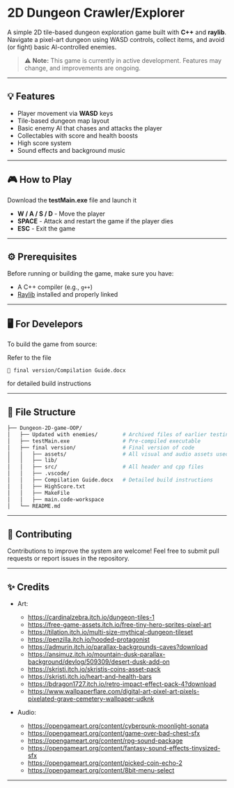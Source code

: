# 2D Dungeon Crawler/Explorer

A simple 2D tile-based dungeon exploration game built with **C++** and **raylib**. Navigate a pixel-art dungeon using WASD controls, collect items, and avoid (or fight) basic AI-controlled enemies.

> ⚠️ **Note:** This game is currently in active development. Features may change, and improvements are ongoing.

---

## 💡 Features

- Player movement via **WASD** keys
- Tile-based dungeon map layout
- Basic enemy AI that chases and attacks the player
- Collectables with score and health boosts
- High score system
- Sound effects and background music

---

## 🎮 How to Play

Download the **testMain.exe** file and launch it

- **W / A / S / D** - Move the player
- **SPACE** - Attack and restart the game if the player dies
- **ESC** - Exit the game

---

## ⚙️ Prerequisites

Before running or building the game, make sure you have:

- A C++ compiler (e.g., `g++`)
- [Raylib](https://www.raylib.com/) installed and properly linked

---

## 🖥️ For Develepors

To build the game from source:

  Refer to the file
  
    📄 final version/Compilation Guide.docx

  for detailed build instructions

---

## 📂 File Structure

```bash
├── Dungeon-2D-game-OOP/
│   ├── Updated with enemies/        # Archived files of earlier testing versions
│   ├── testMain.exe                 # Pre-compiled executable
│   ├── final version/               # Final version of code
│   │   ├── assets/                  # All visual and audio assets used
│   │   ├── lib/                   
│   │   ├── src/                     # All header and cpp files
│   │   ├── .vscode/
│   │   ├── Compilation Guide.docx   # Detailed build instructions
│   │   ├── HighScore.txt
│   │   ├── MakeFile
│   │   ├── main.code-workspace
│   └── README.md
```
---


## 🤝 Contributing 

Contributions to improve the system are welcome! Feel free to submit pull requests or report issues in the repository.

---

## ✨ Credits

- Art:
  - https://cardinalzebra.itch.io/dungeon-tiles-1
  - https://free-game-assets.itch.io/free-tiny-hero-sprites-pixel-art
  - https://tilation.itch.io/multi-size-mythical-dungeon-tileset
  - https://penzilla.itch.io/hooded-protagonist
  - https://admurin.itch.io/parallax-backgrounds-caves?download
  - https://ansimuz.itch.io/mountain-dusk-parallax-background/devlog/509309/desert-dusk-add-on
  - https://skristi.itch.io/skristis-coins-asset-pack
  - https://skristi.itch.io/heart-and-health-bars
  - https://bdragon1727.itch.io/retro-impact-effect-pack-4?download
  - https://www.wallpaperflare.com/digital-art-pixel-art-pixels-pixelated-grave-cemetery-wallpaper-udknk

- Audio:
  - https://opengameart.org/content/cyberpunk-moonlight-sonata
  - https://opengameart.org/content/game-over-bad-chest-sfx
  - https://opengameart.org/content/rpg-sound-package
  - https://opengameart.org/content/fantasy-sound-effects-tinysized-sfx
  - https://opengameart.org/content/picked-coin-echo-2
  - https://opengameart.org/content/8bit-menu-select

---






                


